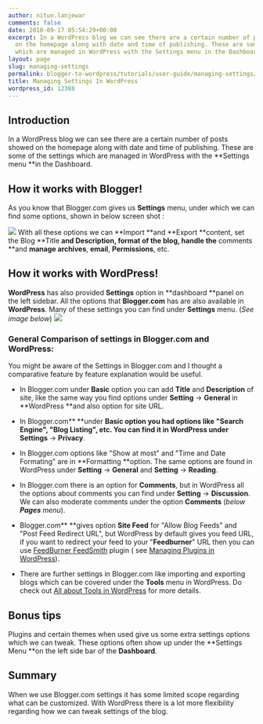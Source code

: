 ```yaml
---
author: nitun.lanjewar
comments: false
date: 2010-09-17 05:54:29+00:00
excerpt: In a WordPress blog we can see there are a certain number of posts showed
  on the homepage along with date and time of publishing. These are some of the settings
  which are managed in WordPress with the Settings menu in the Dashboard
layout: page
slug: managing-settings
permalink: blogger-to-wordpress/tutorials/user-guide/managing-settings/
title: Managing Settings In WordPress
wordpress_id: 12388
---
```


## Introduction




In a WordPress blog we can see there are a certain number of posts showed on the homepage along with date and time of publishing. These are some of the settings which are managed in WordPress with the **Settings menu **in the Dashboard.





## How it works with Blogger!


As you know that Blogger.com gives us **Settings** menu, under which we can find some options, shown in below screen shot :

[![](https://rtcamp.com/wp-content/uploads/2010/09/settingblogger-blogger-to-wordpress-600x77.png)](https://rtcamp.com/wp-content/uploads/2010/09/settingblogger-blogger-to-wordpress-600x77.png)
With all these options we can **Import **and **Export **content, set the Blog **Title **and **Description**, format of the blog, handle the** comments **and **manage archives**, **email**, **Permissions**, etc.


## How it works with WordPress!


**WordPress** has also provided **Settings** option in **dashboard **panel on the left sidebar. All the options that **Blogger.com** has are also available in **WordPress**. Many of these settings you can find under **Settings** menu. (_See image below_)
[![](https://rtcamp.com/wp-content/uploads/2010/09/setting-blogger-to-wordpress.png)](https://rtcamp.com/wp-content/uploads/2010/09/setting-blogger-to-wordpress.png)


### General Comparison of settings in Blogger.com and WordPress:


You might be aware of the Settings in Blogger.com and I thought a comparative feature by feature explanation would be useful.




  * In Blogger.com under **Basic** option you can add **Title** and **Description** of site, like the same way you find options under **Setting** -> **General** in **WordPress **and also option for site URL.


  * In Blogger.com** **under **Basic **option you had options like "**Search Engine**", "**Blog Listing**", etc. You can find it in WordPress under** Settings** -> **Privacy**.


  * In Blogger.com options like "Show at most" and "Time and Date Formating" are in **Formatting **option. The same options are found in WordPress under **Setting** -> **General** and **Setting** -> **Reading**.


  * In Blogger.com there is an option for **Comments**, but in WordPress all the options about comments you can find under **Setting** -> **Discussion**. We can also moderate comments under the option **Comments** (_below **Pages** menu_).


  * Blogger.com** **gives option **Site Feed** for "Allow Blog Feeds" and "Post Feed Redirect URL", but WordPress by default gives you feed URL, if you want to redirect your feed to your "**Feedburner**" URL then you can use [FeedBurner FeedSmith](http://wpgpl.com/wordpress-plugins/feedburner-feedsmith-wordpress-plugin/) plugin ( see [Managing Plugins in WordPress](http://bloggertowp.org/managing-plugins-in-wordpress)).


  * There are further settings in Blogger.com like importing and exporting blogs which can be covered under the **Tools** menu in WordPress. Do check out [All about Tools in WordPress](https://rtcamp.com/blogger-to-wordpress/tutorials/user-guide/) for more details.




## Bonus tips


Plugins and certain themes when used give us some extra settings options which we can tweak. These options often show up under the **Settings Menu **on the left side bar of the **Dashboard**.


## Summary


When we use Blogger.com settings it has some limited scope regarding what can be customized. With WordPress there is a lot more flexibility regarding how we can tweak settings of the blog.
